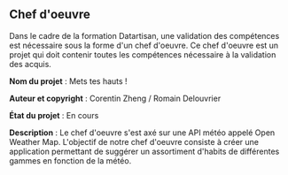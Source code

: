 ## Chef d'oeuvre

Dans le cadre de la formation Datartisan, une validation des compétences est nécessaire sous la forme d'un chef d'oeuvre. Ce chef d'oeuvre est un projet qui doit contenir toutes les compétences nécessaire à la validation des acquis.

**Nom du projet** : Mets tes hauts ! 

**Auteur et copyright** : Corentin Zheng / Romain Delouvrier

**État du projet** : En cours

**Description** : Le chef d'oeuvre s'est axé sur une API météo appelé Open Weather Map. L'objectif de notre chef d'oeuvre consiste à créer une application permettant de suggérer un assortiment d'habits de différentes gammes en fonction de la météo.
